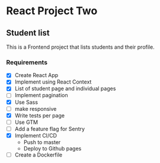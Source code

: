 # React Project Two

## Student list

This is a Frontend project that lists students and their profile.

### Requirements

- [x] Create React App
- [x] Implement using React Context
- [x] List of student page and individual pages
- [ ] Implement pagination
- [x] Use Sass
- [ ] make responsive
- [x] Write tests per page
- [ ] Use GTM
- [ ] Add a feature flag for Sentry
- [x] Implement CI/CD
  - Push to master
  - Deploy to Github pages
- [ ] Create a Dockerfile
